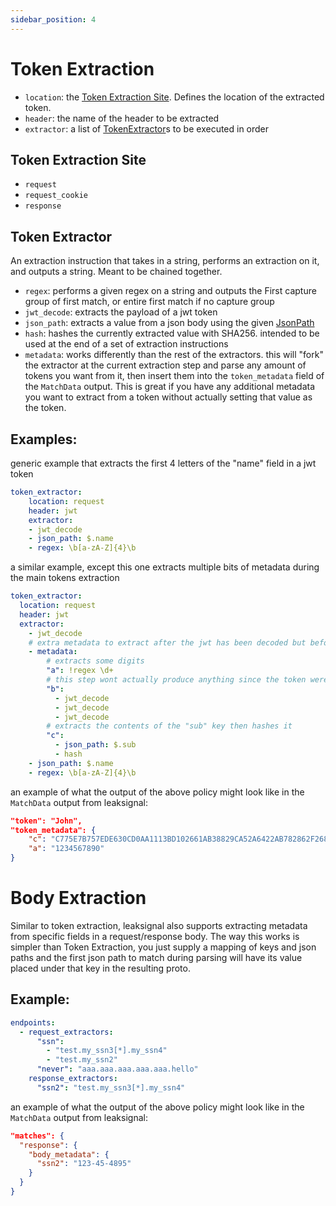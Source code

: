 ```yaml
---
sidebar_position: 4
---
```


# Token Extraction

- `location`: the [Token Extraction Site](#Token%20Extraction%20Site). Defines the location of the extracted token.
- `header`: the name of the header to be extracted
- `extractor`: a list of [TokenExtractor](#Token%20Extractor)s to be executed in order


## Token Extraction Site
- `request`
- `request_cookie`
- `response`


## Token Extractor

An extraction instruction that takes in a string, performs an extraction on it, and outputs a string. Meant to be chained together.

- `regex`: performs a given regex on a string and outputs the First capture group of first match, or entire first match if no capture group
- `jwt_decode`: extracts the payload of a jwt token
- `json_path`: extracts a value from a json body using the given [JsonPath](https://goessner.net/articles/JsonPath/)
- `hash`: hashes the currently extracted value with SHA256. intended to be used at the end of a set of extraction instructions
- `metadata`: works differently than the rest of the extractors. this will "fork" the extractor at the current extraction step and parse any amount of tokens you want from it, then insert them into the `token_metadata` field of the `MatchData` output. This is great if you have any additional metadata you want to extract from a token without actually setting that value as the token.


## Examples:
generic example that extracts the first 4 letters of the "name" field in a jwt token
``` yaml
token_extractor:
    location: request
    header: jwt
    extractor:
    - jwt_decode
    - json_path: $.name
    - regex: \b[a-zA-Z]{4}\b
```

a similar example, except this one extracts multiple bits of metadata during the main tokens extraction

```yaml
token_extractor:
  location: request
  header: jwt
  extractor:
    - jwt_decode
    # extra metadata to extract after the jwt has been decoded but before the rest of the token is extracted
    - metadata:
        # extracts some digits
        "a": !regex \d+
        # this step wont actually produce anything since the token were operating over will fail multiple jwt_decodes
        "b":
          - jwt_decode
          - jwt_decode
          - jwt_decode
        # extracts the contents of the "sub" key then hashes it
        "c":
          - json_path: $.sub
          - hash
    - json_path: $.name
    - regex: \b[a-zA-Z]{4}\b
```

an example of what the output of the above policy might look like in the `MatchData` output from leaksignal:
```json
"token": "John",
"token_metadata": {
    "c": "C775E7B757EDE630CD0AA1113BD102661AB38829CA52A6422AB782862F268646",
    "a": "1234567890"
}
```

# Body Extraction

Similar to token extraction, leaksignal also supports extracting metadata from specific fields in a request/response body. The way this works is simpler than Token Extraction, you just supply a mapping of keys and json paths and the first json path to match during parsing will have its value placed under that key in the resulting proto.

## Example:

```yaml
endpoints:
  - request_extractors:
      "ssn":
        - "test.my_ssn3[*].my_ssn4"
        - "test.my_ssn2"
      "never": "aaa.aaa.aaa.aaa.aaa.hello"
    response_extractors:
      "ssn2": "test.my_ssn3[*].my_ssn4"
```

an example of what the output of the above policy might look like in the `MatchData` output from leaksignal:
```json
"matches": {
  "response": {
    "body_metadata": {
      "ssn2": "123-45-4895"
    }
  }
}
```